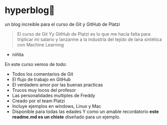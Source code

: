 # hyperblog💚
un blog increible para el curso de Git y GitHub de Platzi
>El curso de Git Yy GitHub de Platzi es lo que me hacía falta para triplicar mi salario y lanzarme a la industría del tejido de lana sintética con Machine Learning
- niñita

En este curso vemos de todo:

* Todos los comentarios de Git
* El flujo de trabajo en GitHub
* El verdadero amor por las buenas practicas
* Trucos muy locos del profesor 
* Las personalidades multiples de Freddy
* Creado por el team Platzi 
* Incluye ejemplos en windows, Linux y Mac
* Disponible para todas las edades
Y como un amable recordatorio **este readme.md es un chiste** diseñado para un ejemplo.